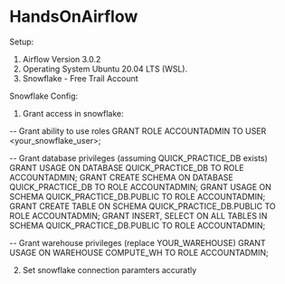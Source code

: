 # HandsOnAirflow

Setup:
1. Airflow Version 3.0.2
2. Operating System Ubuntu 20.04 LTS (WSL).
3. Snowflake - Free Trail Account

Snowflake Config: 
1. Grant access in snowflake:
   
-- Grant ability to use roles
GRANT ROLE ACCOUNTADMIN TO USER <your_snowflake_user>;

-- Grant database privileges (assuming QUICK_PRACTICE_DB exists)
GRANT USAGE ON DATABASE QUICK_PRACTICE_DB TO ROLE ACCOUNTADMIN;
GRANT CREATE SCHEMA ON DATABASE QUICK_PRACTICE_DB TO ROLE ACCOUNTADMIN;
GRANT USAGE ON SCHEMA QUICK_PRACTICE_DB.PUBLIC TO ROLE ACCOUNTADMIN;
GRANT CREATE TABLE ON SCHEMA QUICK_PRACTICE_DB.PUBLIC TO ROLE ACCOUNTADMIN;
GRANT INSERT, SELECT ON ALL TABLES IN SCHEMA QUICK_PRACTICE_DB.PUBLIC TO ROLE ACCOUNTADMIN;

-- Grant warehouse privileges (replace YOUR_WAREHOUSE)
GRANT USAGE ON WAREHOUSE COMPUTE_WH TO ROLE ACCOUNTADMIN;

2. Set snowflake connection paramters accuratly 
